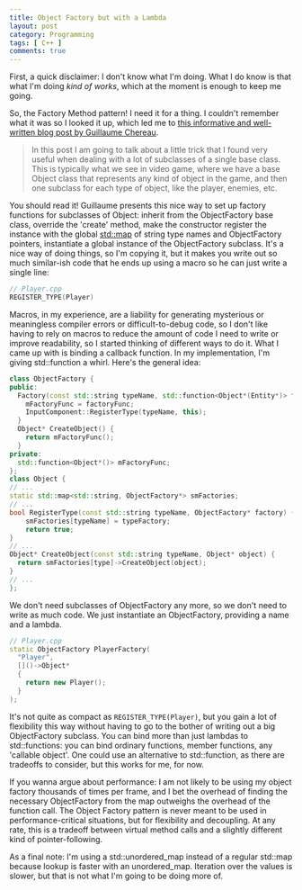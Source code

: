 ```yaml
---
title: Object Factory but with a Lambda
layout: post
category: Programming
tags: [ C++ ]
comments: true
---
```


First, a quick disclaimer: I don't know what I'm doing. What I do know is that what I'm doing *kind of works*, which at the moment is enough to keep me going.

So, the Factory Method pattern! I need it for a thing. I couldn't remember what it was so I looked it up, which led me to [this informative and well-written blog post by Guillaume Chereau](https://blog.noctua-software.com/object-factory-c++.html).

> In this post I am going to talk about a little trick that I found very useful when dealing with a lot of subclasses of a single base class. This is typically what we see in video game, where we have a base Object class that represents any kind of object in the game, and then one subclass for each type of object, like the player, enemies, etc.

You should read it! Guillaume presents this nice way to set up factory functions for subclasses of Object: inherit from the ObjectFactory base class, override the 'create' method, make the constructor register the instance with the global [std::map]() of string type names and ObjectFactory pointers, instantiate a global instance of the ObjectFactory subclass. It's a nice way of doing things, so I'm copying it, but it makes you write out so much similar-ish code that he ends up using a macro so he can just write a single line:

```cpp
// Player.cpp
REGISTER_TYPE(Player)
```

Macros, in my experience, are a liability for generating mysterious or meaningless compiler errors or difficult-to-debug code, so I don't like having to rely on macros to reduce the amount of code I need to write or improve readability, so I started thinking of different ways to do it. What I came up with is binding a callback function. In my implementation, I'm giving std::function a whirl. Here's the general idea:

```cpp
class ObjectFactory {
public:
  Factory(const std::string typeName, std::function<Object*(Entity*)> factoryFunc) {
    mFactoryFunc = factoryFunc;
    InputComponent::RegisterType(typeName, this);
  }
  Object* CreateObject() {
    return mFactoryFunc();
  }
private:
  std::function<Object*()> mFactoryFunc;
};
class Object {
// ...
static std::map<std::string, ObjectFactory*> smFactories;
// ...
bool RegisterType(const std::string typeName, ObjectFactory* factory) {
	smFactories[typeName] = typeFactory;
	return true;
}
// ...
Object* CreateObject(const std::string typeName, Object* object) {
  return smFactories[type]->CreateObject(object);
}
// ...
};
```

We don't need subclasses of ObjectFactory any more, so we don't need to write as much code. We just instantiate an ObjectFactory, providing a name and a lambda.

```cpp
// Player.cpp
static ObjectFactory PlayerFactory(
  "Player",
  []()->Object*
  {
    return new Player();
  }
);
```

It's not quite as compact as <code>REGISTER_TYPE(Player)</code>, but you gain a lot of flexibility this way without having to go to the bother of writing out a big ObjectFactory subclass. You can bind more than just lambdas to std::functions: you can bind ordinary functions, member functions, any 'callable object'. One could use an alternative to std::function, as there are tradeoffs to consider, but this works for me, for now.

If you wanna argue about performance: I am not likely to be using my object factory thousands of times per frame, and I bet the overhead of finding the necessary ObjectFactory from the map outweighs the overhead of the function call. The Object Factory pattern is never meant to be used in performance-critical situations, but for flexibility and decoupling. At any rate, this is a tradeoff between virtual method calls and a slightly different kind of pointer-following.

As a final note: I'm using a std::unordered_map instead of a regular std::map because lookup is faster with an unordered_map. Iteration over the values is slower, but that is not what I'm going to be doing more of.

[^1]: I feel a bit weird about calling things 'side projects' but I guess it's accurate for as long as my 'main' project is what I'm developing at my day job.

